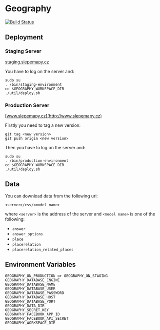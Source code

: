 # Geography

[![Build Status](https://travis-ci.org/proso/geography.png)](https://travis-ci.org/proso/geography)


## Deployment

### Staging Server

[staging.slepemapy.cz](http://staging.slepemapy.cz)

You have to log on the server and:

```
sudo su
. /bin/staging-environment
cd $GEOGRAPHY_WORKSPACE_DIR
./util/deploy.sh
```

### Production Server

[www.slepemapy.cz](http://www.slepemapy.cz)

Firstly you need to tag a new version:

```
git tag <new version>
git push origin <new version>
```

Then you have to log on the server and:

```
sudo su
. /bin/production-environment
cd $GEOGRAPHY_WORKSPACE_DIR
./util/deploy.sh
```

## Data

You can download data from the following url:

```
<server>/csv/<model name>
```

where `<server>` is the address of the server and `<model name>` is one of the following:

* `answer`
* `answer_options`
* `place`
* `placerelation`
* `placerelation_related_places`

## Environment Variables

```
GEOGRAPHY_ON_PRODUCTION or GEOGRAPHY_ON_STAGING
GEOGRAPHY_DATABASE_ENGINE
GEOGRAPHY_DATABASE_NAME
GEOGRAPHY_DATABASE_USER
GEOGRAPHY_DATABASE_PASSWORD
GEOGRAPHY_DATABASE_HOST
GEOGRAPHY_DATABASE_PORT
GEOGRAPHY_DATA_DIR
GEOGRAPHY_SECRET_KEY
GEOGRAPHY_FACEBOOK_APP_ID
GEOGRAPHY_FACEBOOK_API_SECRET
GEOGRAPHY_WORKSPACE_DIR
```
